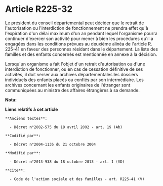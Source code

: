 # Article R225-32

Le président du conseil départemental peut décider que le retrait de l'autorisation ou l'interdiction de fonctionnement ne
prendra effet qu'à l'expiration d'un délai maximum d'un an pendant lequel l'organisme pourra continuer d'exercer son activité
pour mener à bien les procédures qu'il a engagées dans les conditions prévues au deuxième alinéa de l'article R. 225-41 en
faveur des personnes résidant dans le département. La liste des familles et des enfants concernés est mentionnée en annexe à
la décision. 

Lorsqu'un organisme a fait l'objet d'un retrait d'autorisation ou d'une interdiction de fonctionner, ou en cas de cessation
définitive de ses activités, il doit verser aux archives départementales les dossiers individuels des enfants placés ou
confiés par son intermédiaire. Les archives concernant les enfants originaires de l'étranger sont communiquées au ministre
des affaires étrangères à sa demande.

**Nota:**



**Liens relatifs à cet article**

	**Anciens textes**:

	  - Décret n°2002-575 du 18 avril 2002 - art. 19 (Ab)

	**Codifié par**:

	  - Décret n°2004-1136 du 21 octobre 2004

	**Modifié par**:

	  - Décret n°2013-938 du 18 octobre 2013 - art. 1 (VD)

	**Cite**:

	  - Code de l'action sociale et des familles - art. R225-41 (V)
